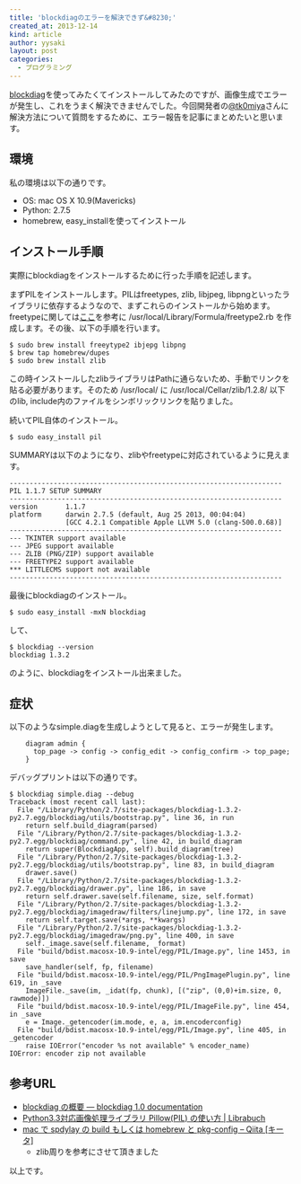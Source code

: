 ```yaml
---
title: 'blockdiagのエラーを解決できず&#8230;'
created_at: 2013-12-14
kind: article
author: yysaki
layout: post
categories:
  - プログラミング
---
```

[blockdiag][1]を使ってみたくてインストールしてみたのですが、画像生成でエラーが発生し、これをうまく解決できませんでした。今回開発者の[@tk0miya][2]さんに解決方法について質問をするために、エラー報告を記事にまとめたいと思います。

## 環境

私の環境は以下の通りです。

*   OS: mac OS X 10.9(Mavericks)
*   Python: 2.7.5
*   homebrew, easy_installを使ってインストール

## インストール手順

実際にblockdiagをインストールするために行った手順を記述します。

まずPILをインストールします。PILはfreetypes, zlib, libjpeg, libpngといったライブラリに依存するようなので、まずこれらのインストールから始めます。 freetypeに関しては[ここ][3]を参考に /usr/local/Library/Formula/freetype2.rb を作成します。その後、以下の手順を行います。

    $ sudo brew install freeytype2 ibjepg libpng
    $ brew tap homebrew/dupes
    $ sudo brew install zlib
    

この時インストールしたzlibライブラリはPathに通らないため、手動でリンクを貼る必要があります。そのため /usr/local/ に /usr/local/Cellar/zlib/1.2.8/ 以下のlib, include内のファイルをシンボリックリンクを貼りました。

続いてPIL自体のインストール。

    $ sudo easy_install pil
    

SUMMARYは以下のようになり、zlibやfreetypeに対応されているように見えます。

    --------------------------------------------------------------------
    PIL 1.1.7 SETUP SUMMARY
    --------------------------------------------------------------------
    version       1.1.7
    platform      darwin 2.7.5 (default, Aug 25 2013, 00:04:04)
                  [GCC 4.2.1 Compatible Apple LLVM 5.0 (clang-500.0.68)]
    --------------------------------------------------------------------
    --- TKINTER support available
    --- JPEG support available
    --- ZLIB (PNG/ZIP) support available
    --- FREETYPE2 support available
    *** LITTLECMS support not available
    --------------------------------------------------------------------
    

最後にblockdiagのインストール。

    $ sudo easy_install -mxN blockdiag
    

して、

    $ blockdiag --version
    blockdiag 1.3.2
    

のように、blockdiagをインストール出来ました。

## 症状

以下のようなsimple.diagを生成しようとして見ると、エラーが発生します。

        diagram admin {
          top_page -> config -> config_edit -> config_confirm -> top_page;
        }
    

デバッグプリントは以下の通りです。

    $ blockdiag simple.diag --debug
    Traceback (most recent call last):
      File "/Library/Python/2.7/site-packages/blockdiag-1.3.2-py2.7.egg/blockdiag/utils/bootstrap.py", line 36, in run
        return self.build_diagram(parsed)
      File "/Library/Python/2.7/site-packages/blockdiag-1.3.2-py2.7.egg/blockdiag/command.py", line 42, in build_diagram
        return super(BlockdiagApp, self).build_diagram(tree)
      File "/Library/Python/2.7/site-packages/blockdiag-1.3.2-py2.7.egg/blockdiag/utils/bootstrap.py", line 83, in build_diagram
        drawer.save()
      File "/Library/Python/2.7/site-packages/blockdiag-1.3.2-py2.7.egg/blockdiag/drawer.py", line 186, in save
        return self.drawer.save(self.filename, size, self.format)
      File "/Library/Python/2.7/site-packages/blockdiag-1.3.2-py2.7.egg/blockdiag/imagedraw/filters/linejump.py", line 172, in save
        return self.target.save(*args, **kwargs)
      File "/Library/Python/2.7/site-packages/blockdiag-1.3.2-py2.7.egg/blockdiag/imagedraw/png.py", line 400, in save
        self._image.save(self.filename, _format)
      File "build/bdist.macosx-10.9-intel/egg/PIL/Image.py", line 1453, in save
        save_handler(self, fp, filename)
      File "build/bdist.macosx-10.9-intel/egg/PIL/PngImagePlugin.py", line 619, in _save
        ImageFile._save(im, _idat(fp, chunk), [("zip", (0,0)+im.size, 0, rawmode)])
      File "build/bdist.macosx-10.9-intel/egg/PIL/ImageFile.py", line 454, in _save
        e = Image._getencoder(im.mode, e, a, im.encoderconfig)
      File "build/bdist.macosx-10.9-intel/egg/PIL/Image.py", line 405, in _getencoder
        raise IOError("encoder %s not available" % encoder_name)
    IOError: encoder zip not available
    

## 参考URL

*   [blockdiag の概要 — blockdiag 1.0 documentation][4]
*   [Python3.3対応画像処理ライブラリ Pillow(PIL) の使い方 | Librabuch][5]
*   [mac で spdylay の build もしくは homebrew と pkg-config &#8211; Qiita [キータ]][6] 
    *   zlib周りを参考にさせて頂きました

以上です。

 [1]: http://blockdiag.com/ja/blockdiag/
 [2]: https://twitter.com/tk0miya
 [3]: http://blockdiag.com/ja/blockdiag/introduction.html#macosx-homebrew
 [4]: http://blockdiag.com/ja/blockdiag/introduction.html
 [5]: http://librabuch.jp/2013/05/python_pillow_pil/
 [6]: http://qiita.com/Jxck_/items/d329aa5c9b50519dcfaf
